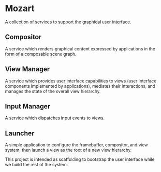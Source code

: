 # Mozart

A collection of services to support the graphical user interface.

## Compositor

A service which renders graphical content expressed by applications in
the form of a composable scene graph.

## View Manager

A service which provides user interface capabilities to views (user
interface components implemented by applications), mediates their
interactions, and manages the state of the overall view hierarchy.

## Input Manager

A service which dispatches input events to views.

## Launcher

A simple application to configure the framebuffer, compositor, and view
system, then launch a view as the root of a new view hierarchy.

This project is intended as scaffolding to bootstrap the user interface
while we build the rest of the system.

